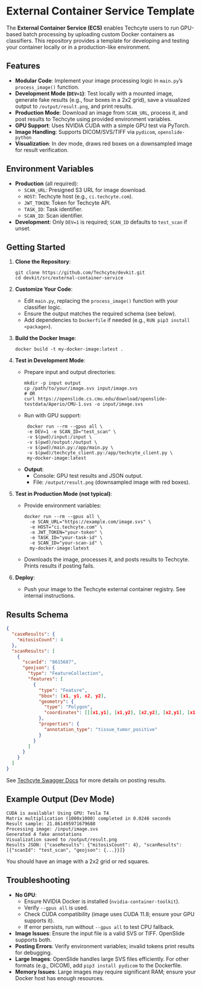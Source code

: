 # External Container Service Template

The **External Container Service (ECS)** enables Techcyte users to run GPU-based batch processing by uploading custom Docker containers as classifiers. This repository provides a template for developing and testing your container locally or in a production-like environment.

## Features
- **Modular Code**: Implement your image processing logic in `main.py`’s `process_image()` function.
- **Development Mode (`DEV=1`)**: Test locally with a mounted image, generate fake results (e.g., four boxes in a 2x2 grid), save a visualized output to `/output/result.png`, and print results.
- **Production Mode**: Download an image from `SCAN_URL`, process it, and post results to Techcyte using provided environment variables.
- **GPU Support**: Uses NVIDIA CUDA with a simple GPU test via PyTorch.
- **Image Handling**: Supports DICOM/SVS/TIFF via `pydicom`, `openslide-python`
- **Visualization**: In dev mode, draws red boxes on a downsampled image for result verification.

## Environment Variables
- **Production** (all required):
  - `SCAN_URL`: Presigned S3 URL for image download.
  - `HOST`: Techcyte host (e.g., `ci.techcyte.com`).
  - `JWT_TOKEN`: Token for Techcyte API.
  - `TASK_ID`: Task identifier.
  - `SCAN_ID`: Scan identifier.
- **Development**: Only `DEV=1` is required; `SCAN_ID` defaults to `test_scan` if unset.

## Getting Started

1. **Clone the Repository**:
   ```
   git clone https://github.com/Techcyte/devkit.git
   cd devkit/src/external-container-service
   ```

2. **Customize Your Code**:
   - Edit `main.py`, replacing the `process_image()` function with your classifier logic.
   - Ensure the output matches the required schema (see below).
   - Add dependencies to `Dockerfile` if needed (e.g., `RUN pip3 install <package>`).

3. **Build the Docker Image**:
   ```
   docker build -t my-docker-image:latest .
   ```

4. **Test in Development Mode**:
   - Prepare input and output directories:
     ```
     mkdir -p input output
     cp /path/to/your/image.svs input/image.svs
     # OR
     curl https://openslide.cs.cmu.edu/download/openslide-testdata/Aperio/CMU-1.svs -o input/image.svs
     ```
   - Run with GPU support:
     ```
      docker run --rm --gpus all \
      -e DEV=1 -e SCAN_ID="test_scan" \
      -v $(pwd)/input:/input \
      -v $(pwd)/output:/output \
      -v $(pwd)/main.py:/app/main.py \
      -v $(pwd)/techcyte_client.py:/app/techcyte_client.py \
      my-docker-image:latest
     ```
   - **Output**:
     - Console: GPU test results and JSON output.
     - File: `/output/result.png` (downsampled image with red boxes).

5. **Test in Production Mode (not typical)**:
   - Provide environment variables:
     ```
     docker run --rm --gpus all \
       -e SCAN_URL="https://example.com/image.svs" \
       -e HOST="ci.techcyte.com" \
       -e JWT_TOKEN="your-token" \
       -e TASK_ID="your-task-id" \
       -e SCAN_ID="your-scan-id" \
       my-docker-image:latest
     ```
   - Downloads the image, processes it, and posts results to Techcyte. Prints results if posting fails.

6. **Deploy**:
   - Push your image to the Techcyte external container registry. See internal instructions.

## Results Schema

```json
{
  "caseResults": {
    "mitosisCount": 4
  },
  "scanResults": [
    {
      "scanId": "8615687",
      "geojson": {
        "type": "FeatureCollection",
        "features": [
          {
            "type": "Feature",
            "bbox": [x1, y1, x2, y2],
            "geometry": {
              "type": "Polygon",
              "coordinates": [[[x1,y1], [x1,y2], [x2,y2], [x2,y1], [x1,y1]]]
            },
            "properties": {
              "annotation_type": "tissue_tumor_positive"
            }
          }
        ]
      }
    }
  ]
}
```

See [Techcyte Swagger Docs](https://api.app.techcyte.com/docs/#/External%20Results/ExternalResults) for more details on posting results.

## Example Output (Dev Mode)
```
CUDA is available! Using GPU: Tesla T4
Matrix multiplication (1000x1000) completed in 0.0246 seconds
Result sample: 21.861495971679688
Processing image: /input/image.svs
Generated 4 fake annotations
Visualization saved to /output/result.png
Results JSON: {"caseResults": {"mitosisCount": 4}, "scanResults": [{"scanId": "test_scan", "geojson": {...}}]}
```

You should have an image with a 2x2 grid or red squares.


## Troubleshooting
- **No GPU**:
  - Ensure NVIDIA Docker is installed (`nvidia-container-toolkit`).
  - Verify `--gpus all` is used.
  - Check CUDA compatibility (image uses CUDA 11.8; ensure your GPU supports it).
  - If error persists, run without `--gpus all` to test CPU fallback.
- **Image Issues**: Ensure the input file is a valid SVS or TIFF. OpenSlide supports both.
- **Posting Errors**: Verify environment variables; invalid tokens print results for debugging.
- **Large Images**: OpenSlide handles large SVS files efficiently. For other formats (e.g., DICOM), add `pip3 install pydicom` to the Dockerfile.
- **Memory Issues**: Large images may require significant RAM; ensure your Docker host has enough resources.